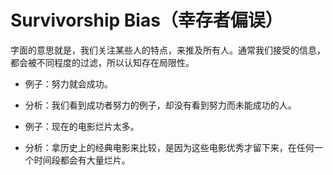 # Survivorship Bias（幸存者偏误）

字面的意思就是，我们关注某些人的特点，来推及所有人。通常我们接受的信息，都会被不同程度的过滤，所以认知存在局限性。

- 例子：努力就会成功。
- 分析：我们看到成功者努力的例子，却没有看到努力而未能成功的人。

- 例子：现在的电影烂片太多。
- 分析：拿历史上的经典电影来比较，是因为这些电影优秀才留下来，在任何一个时间段都会有大量烂片。
